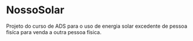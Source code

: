 # NossoSolar
Projeto do curso de ADS para o uso de energia solar excedente de pessoa fisíca para venda a outra pessoa física.
